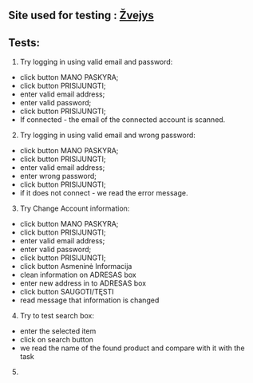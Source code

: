 
## Site used for testing  :   [Žvejys](https://zvejys.lt/)
### 


## Tests:


1. Try logging in using valid email and password:
* click button MANO PASKYRA;
* click button PRISIJUNGTI;
* enter valid email address;
* enter valid password;
* click button PRISIJUNGTI;
* If connected - the email of the connected account is scanned.

2. Try logging in using valid email and wrong password:
* click button MANO PASKYRA;
* click button PRISIJUNGTI;
* enter valid email address;
* enter wrong password;
* click button PRISIJUNGTI;
* if it does not connect - we read the error message.

3. Try Change Account information:
* click button MANO PASKYRA;
* click button PRISIJUNGTI;
* enter valid email address;
* enter valid password;
* click button PRISIJUNGTI;
* click button Asmeninė Informacija
* clean information on ADRESAS box
* enter new address in to ADRESAS box
* click button SAUGOTI/TĘSTI
* read message that information is changed

4. Try to test search box:
* enter the selected item
* click on search button
* we read the name of the found product and compare with it with the task

5. 
